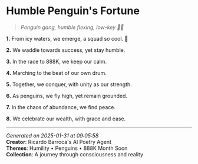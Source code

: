 # Humble Penguin's Fortune

> *Penguin gang, humble flexing, low-key 🥶🐧*

**1.** From icy waters, we emerge, a squad so cool. 🐧


**2.** We waddle towards success, yet stay humble.


**3.** In the race to 888K, we keep our calm.


**4.** Marching to the beat of our own drum.


**5.** Together, we conquer, with unity as our strength.


**6.** As penguins, we fly high, yet remain grounded.


**7.** In the chaos of abundance, we find peace.


**8.** We celebrate our wealth, with grace and ease.



---

*Generated on 2025-01-31 at 09:05:58*  
**Creator**: Ricardo Barroca's AI Poetry Agent  
**Themes**: Humility • Penguins • 888K Month Soon  
**Collection**: A journey through consciousness and reality